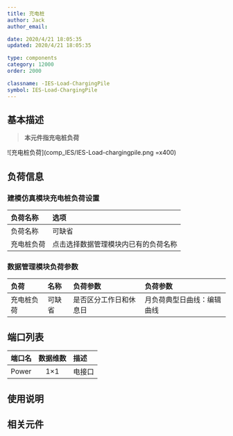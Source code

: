 ```yaml
---
title: 充电桩
author: Jack
author_email:

date: 2020/4/21 18:05:35
updated: 2020/4/21 18:05:35

type: components
category: 12000
order: 2000

classname: -IES-Load-ChargingPile
symbol: IES-Load-ChargingPile
---
```


## 基本描述

> **本元件指充电桩负荷**

![充电桩负荷](comp_IES/IES-Load-chargingpile.png =x400)

## 负荷信息

### 建模仿真模块充电桩负荷设置

| 负荷名称   | 选项                                 |
| :--------- | :----------------------------------- |
| 负荷名称   | 可缺省                               |
| 充电桩负荷 | 点击选择数据管理模块内已有的负荷名称 |

### 数据管理模块负荷参数

| 负荷       | 名称   | 负荷参数               | 负荷参数                   |
| :--------- | :----- | :--------------------- | :------------------------- |
| 充电桩负荷 | 可缺省 | 是否区分工作日和休息日 | 月负荷典型日曲线：编辑曲线 |

## 端口列表

| 端口名 | 数据维数 | 描述   |
| :----- | :------: | :----- |
| Power  |   1×1    | 电接口 |

## 使用说明

## 相关元件
